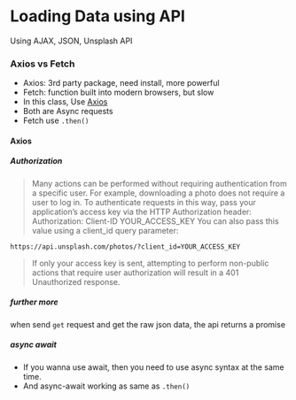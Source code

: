 # Loading Data using API
Using AJAX, JSON, Unsplash API

### Axios vs Fetch
* Axios: 3rd party package, need install, more powerful
* Fetch: function built into modern browsers, but slow
* In this class, Use [Axios](https://unsplash.com/documentation#getting-started)
* Both are Async requests
* Fetch use `.then()`

#### Axios
##### Authorization
> Many actions can be performed without requiring authentication from a specific user. For example, downloading a photo does not require a user to log in.
>To authenticate requests in this way, pass your application’s access key via the HTTP Authorization header:
  > Authorization: Client-ID YOUR_ACCESS_KEY
  >You can also pass this value using a client_id query parameter:
  ```
  https://api.unsplash.com/photos/?client_id=YOUR_ACCESS_KEY
  ```
> If only your access key is sent, attempting to perform non-public actions that require user authorization will result in a 401 Unauthorized response.

##### further more
when send `get` request and get the raw json data, the api returns a promise

##### async await
* If you wanna use await, then you need to use async syntax at the same time.
* And async-await working as same as `.then()`
